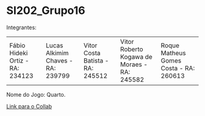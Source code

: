 # SI202_Grupo16

Integrantes:

<table>
 <tr>
<td> Fábio Hideki Ortiz - RA: 234123 </td>
<td> Lucas Alkimim Chaves - RA: 239799 </td>
<td> Vitor Costa Batista - RA: 245512 </td>
<td> Vitor Roberto Kogawa de Moraes - RA: 245582 </td>
<td> Roque Matheus Gomes Costa - RA: 260613 </td>
 </tr>
</table>
 
Nome do Jogo: Quarto.

<a href = "https://colab.research.google.com/drive/1J5hD9w-Y7OHrbeUwnBR6RxF0zXSnfDUG?usp=sharing">
 
Link para o Collab

</a>



